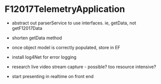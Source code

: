 # F12017TelemetryApplication

- abstract out parserService to use interfaces. ie, getData, not getF12017Data

- shorten getData method

- once object model is correctly populated, store in EF

- install log4Net for error logging

- research live video stream capture - possible? too resource intensive?

- start presenting in realtime on front end
